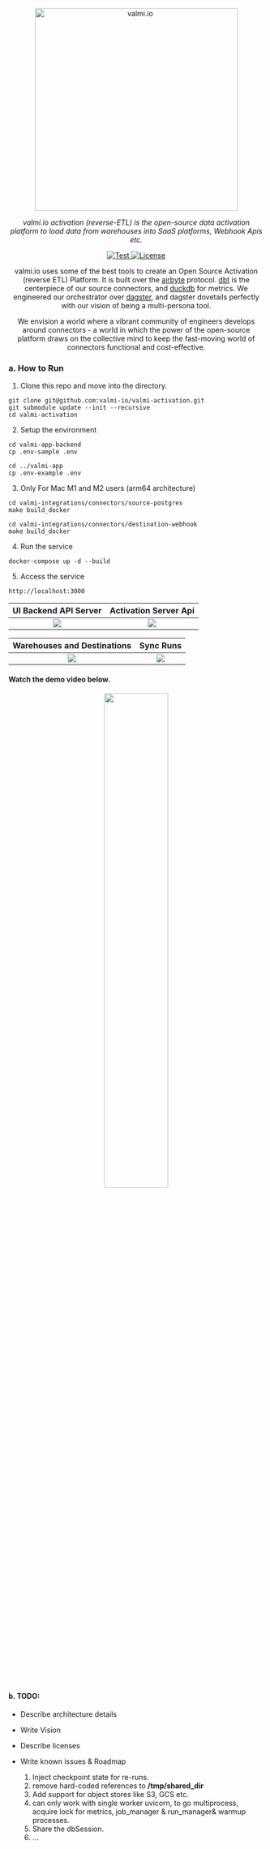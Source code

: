 <p align="center">
  <a href="https://valmi.io"><img width="400" src="https://www.valmi.io/img/logo.svg" alt="valmi.io"></a>
</p>
<p align="center">
    <em>valmi.io activation (reverse-ETL) is the open-source data activation platform to load data from warehouses into SaaS platforms, Webhook Apis etc.</em>
</p>
<p align="center">
<a href="https://github.com/valmi-io/valmi-activation/stargazers/" target="_blank">
    <img src="https://img.shields.io/github/stars/valmi-io/valmi-activation?style=social&label=Star&maxAge=10000" alt="Test">
</a>
  
<a href="https://github.com/valmi-io/valmi-activation/blob/main/LICENSE.md" target="_blank">
    <img src="https://img.shields.io/static/v1?label=license&message=MIT&color=white" alt="License">
</a> 
</p>

<p align="center">valmi.io uses some of the best tools to create an Open Source Activation (reverse ETL) Platform. It is built over the <a href="https://airbyte.com/">airbyte</a> protocol. <a href="https://www.getdbt.com/">dbt</a> is the centerpiece of our source connectors, and <a href="https://duckdb.org/">duckdb</a> for metrics. We engineered our orchestrator over <a href="https://dagster.io/">dagster</a>, and dagster dovetails perfectly with our vision of being a multi-persona tool.  </p>
  
 <p align="center">We envision a world where a vibrant community of engineers develops around connectors - a world in which the power of the open-source platform draws on the collective mind to keep the fast-moving world of connectors functional and cost-effective.</p>


### a. How to Run 

1. Clone this repo and move into the directory.
```
git clone git@github.com:valmi-io/valmi-activation.git
git submodule update --init --recursive
cd valmi-activation
```

2. Setup the environment
```
cd valmi-app-backend
cp .env-sample .env

cd ../valmi-app
cp .env-example .env
```
3. Only For Mac M1 and M2 users (arm64 architecture)
```
cd valmi-integrations/connectors/source-postgres
make build_docker

cd valmi-integrations/connectors/destination-webhook
make build_docker
```

4. Run the service
```
docker-compose up -d --build
```

5. Access the service

```
http://localhost:3000
```

UI Backend API Server       |  Activation Server Api
:-------------------------:|:-------------------------:
![](https://www.valmi.io/img/api-4000.png)  |  ![](https://www.valmi.io/img/api-8000.png)

  Warehouses and Destinations   |  Sync Runs
:-------------------------:|:-------------------------:
![](https://www.valmi.io/img/connections.png)  |  ![](https://www.valmi.io/img/sync_runs.png)

#### Watch the demo video below.
[<p align="center"><img  src="https://i.ytimg.com/vi/UEC3-C4_7nk/maxresdefault.jpg" width="50%"></p>](https://www.youtube.com/watch?v=UEC3-C4_7nk)
 
#### b. TODO:
- Describe architecture details

- Write Vision

- Describe licenses

- Write known issues & Roadmap
  1. Inject checkpoint state for re-runs.
  2. remove hard-coded references to **/tmp/shared_dir** 
  3. Add support for object stores like S3, GCS etc.
  4. can only work with single worker uvicorn, to go multiprocess, acquire lock for metrics, job_manager & run_manager& warmup processes.
  5. Share the dbSession.
  6. ...
